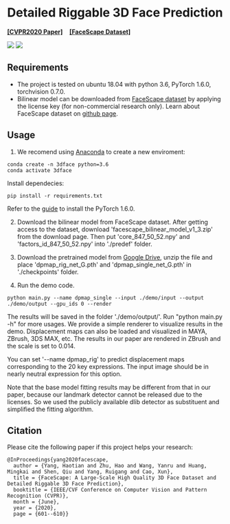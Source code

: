 # Detailed Riggable 3D Face Prediction
**[[CVPR2020 Paper]](https://openaccess.thecvf.com/content_CVPR_2020/papers/Yang_FaceScape_A_Large-Scale_High_Quality_3D_Face_Dataset_and_Detailed_CVPR_2020_paper.pdf)**  &nbsp; &nbsp;**[[FaceScape Dataset]](https://facescape.nju.edu.cn/)**

<img src="https://github.com/yanght321/Detailed3DFace/blob/master/teaser/pred.jpg" >
<img src="https://github.com/yanght321/Detailed3DFace/blob/master/teaser/rig.jpg" >

## Requirements
- The project is tested on ubuntu 18.04 with python 3.6, PyTorch 1.6.0, torchvision 0.7.0.
- Bilinear model can be downloaded from [FaceScape dataset](https://facescape.nju.edu.cn/Page_Data/) by applying the license key (for non-commercial research only). Learn about FaceScape dataset on [github page](https://github.com/zhuhao-nju/facescape.git).

## Usage
1. We recomend using [Anaconda](https://www.anaconda.com/download/#linux) to create a new enviroment:
```
conda create -n 3dface python=3.6
conda activate 3dface
```

Install dependecies:
```
pip install -r requirements.txt
```
Refer to the [guide](https://pytorch.org/get-started/locally/) to install the PyTorch 1.6.0.

2. Download the bilinear model from FaceScape dataset. After getting access to the dataset, download 'facescape_bilinear_model_v1_3.zip' from the download page. Then put 'core_847_50_52.npy' and 'factors_id_847_50_52.npy' into './predef' folder.

3. Download the pretrained model from [Google Drive](https://drive.google.com/file/d/18j8bnj5IHP0u2jNuIrWh7dvQkfagBxsM/view?usp=sharing), unzip the file and place 'dpmap_rig_net_G.pth' and 'dpmap_single_net_G.pth' in './checkpoints' folder.

4. Run the demo code.
```
python main.py --name dpmap_single --input ./demo/input --output ./demo/output --gpu_ids 0 --render
```
The results will be saved in the folder './demo/output/'. Run "python main.py -h" for more usages. We provide a simple renderer to visualize results in the demo. Displacement maps can also be loaded and visualized in MAYA, ZBrush, 3DS MAX, etc. The results in our paper are rendered in ZBrush and the scale is set to 0.014.

You can set '--name dpmap_rig' to predict displacement maps corresponding to the 20 key expressions. The input image should be in nearly neutral expression for this option.

Note that the base model fitting results may be different from that in our paper, because our landmark detector cannot be released due to the licenses. So we used the publicly available dlib detector as 
substituent and simplified the fitting algorithm.


## Citation

Please cite the following paper if this project helps your research:
```
@InProceedings{yang2020facescape,
  author = {Yang, Haotian and Zhu, Hao and Wang, Yanru and Huang, Mingkai and Shen, Qiu and Yang, Ruigang and Cao, Xun},
  title = {FaceScape: A Large-Scale High Quality 3D Face Dataset and Detailed Riggable 3D Face Prediction},
  booktitle = {IEEE/CVF Conference on Computer Vision and Pattern Recognition (CVPR)},
  month = {June},
  year = {2020},
  page = {601--610}}
```
